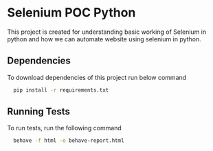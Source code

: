 # Selenium POC Python

This project is created for understanding basic working of Selenium in python and how we can automate website using selenium in python.


## Dependencies

To download dependencies of this project run below command
```bash
  pip install -r requirements.txt
```


## Running Tests

To run tests, run the following command

```bash
  behave -f html -o behave-report.html
```